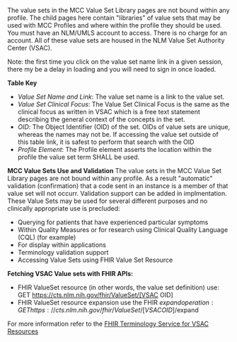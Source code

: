 The value sets in the MCC Value Set Library pages are not bound within any profile.
The child pages here contain "libraries" of value sets that may be used with MCC Profiles and where within the profile they should be used.
You must have an NLM/UMLS account to access. There is no charge for an account. 
All of these value sets are housed in the NLM Value Set Authority Center (VSAC). 

Note: the first time you click on the value set name link in a given session, there my be a delay in loading and you will need to sign in once loaded.

**Table Key**

* *Value Set Name and Link*: The value set name is a link to the value set. 
* *Value Set Clinical Focus*: The Value Set Clinical Focus is the same as the clinical focus as written in VSAC which is a free text statement describing the general context of the concepts in the set.
* *OID*: The Object Identifier (OID) of the set. OIDs of value sets are unique, whereas the names may not be. If accessing the value set outside of this table link, it is safest to perform that search with the OID
* *Profile Element*: The Profile element asserts the location within the profile the value set term SHALL be used.

**MCC Value Sets Use and Validation**
The value sets in the MCC Value Set Library pages are not bound within any profile. As a result "automatic" validation (confirmation) that a code sent in an instance is a member of that value set will not occurr. Validation support can be added in implmentation. These  Value Sets may be used for several different purposes and no clinically appropriate use is precluded:

* Querying for patients that have experienced particular symptoms
* Within Quality Measures or for research using Clinical Quality Language (CQL) (for example)
* For display within applications
* Terminology validation support
* Accessing Value Sets using FHIR Value Set Resource

**Fetching VSAC Value sets with FHIR APIs:**

* FHIR ValueSet resource (in other words, the value set definition) use: GET https://cts.nlm.nih.gov/fhir/ValueSet/[VSAC OID]
* FHIR ValueSet resource expansion use the FHIR $expand operation: GET https://cts.nlm.nih.gov/fhir/ValueSet/[VSAC OID]/$expand 

For more information refer to the [FHIR Terminology Service for VSAC Resources](https://www.nlm.nih.gov/vsac/support/usingvsac/vsacfhirapi.html#:~:text=The%20FHIR%20Terminology%20Service%20for,included%20in%20the%20value%20sets.)